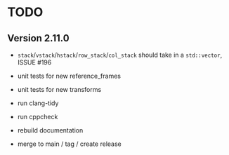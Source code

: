 # TODO

## Version 2.11.0

* `stack`/`vstack`/`hstack`/`row_stack`/`col_stack` should take in a `std::vector`, ISSUE #196
* unit tests for new reference_frames
* unit tests for new transforms

* run clang-tidy
* run cppcheck
* rebuild documentation
* merge to main / tag / create release
